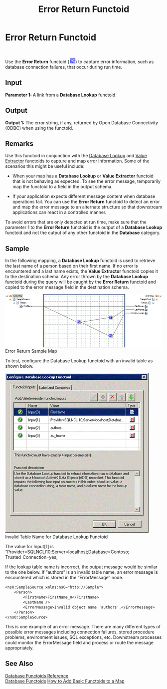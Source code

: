 ﻿---
title: Error Return Functoid
TOCTitle: Error Return Functoid
ms:assetid: 2bcd968b-fb40-419b-be16-09293f1f9f96
ms:mtpsurl: https://msdn.microsoft.com/en-us/library/Aa559365(v=BTS.80)
ms:contentKeyID: 51526975
ms.date: 08/30/2017
mtps_version: v=BTS.80
---

# Error Return Functoid

 

Use the **Error Return** functoid ( ![](images/Aa559365.7a3b89f4-0550-47f4-8cfa-6ff1b295005e(BTS.80).jpeg)) to capture error information, such as database connection failures, that occur during run time.

## Input

**Parameter 1:** A link from a **Database Lookup** functoid.

## Output

**Output 1:** The error string, if any, returned by Open Database Connectivity (ODBC) when using the functoid.

## Remarks

Use this functoid in conjunction with the [Database Lookup](database-lookup-functoid.md) and [Value Extractor](value-extractor-functoid.md) functoids to capture and map error information. Some of the scenarios this might be useful include:

  - When your map has a **Database Lookup** or **Value Extractor** functoid that is not behaving as expected. To see the error message, temporarily map the functoid to a field in the output schema.

  - If your application expects different message content when database operations fail. You can use the **Error Return** functoid to detect an error and map the error message to an alternate structure so that downstream applications can react in a controlled manner.

To avoid errors that are only detected at run time, make sure that the parameter 1 to the **Error Return** functoid is the output of a **Database Lookup** functoid and not the output of any other functoid in the **Database** category.

## Sample

In the following mapping, a **Database Lookup** functoid is used to retrieve the last name of a person based on their first name. If no error is encountered and a last name exists, the **Value Extractor** functoid copies it to the destination schema. Any error thrown by the **Database Lookup** functoid during the query will be caught by the **Error Return** functoid and copied to the error message field in the destination schema.

![Map illustrating error return functoid](images/Aa559365.f2b110a5-c1e8-4430-b1bb-370e3be45967(BTS.80).jpeg "Map illustrating error return functoid")  
Error Return Sample Map

To test, configure the Database Lookup functoid with an invalid table as shown below.

![DB Lookup functoid with invalid table name](images/Aa559365.87160772-ea93-4411-8fe4-529a9db36240(BTS.80).jpeg "DB Lookup functoid with invalid table name")  
Invalid Table Name for Database Lookup Functoid

The value for Input\[1\] is “Provider=SQLNCLI10;Server=localhost;Database=Contoso; Trusted\_Connection=yes;

If the lookup table name is incorrect, the output message would be similar to the one below. If “authors” is an invalid table name, an error message is encountered which is stored in the “ErrorMessage” node.

``` 
<ns0:SampleSource xmlns:ns0="http://Sample">  
    <Person>  
        <FirstName>FirstName_0</FirstName>  
        <LastName />  
        <ErrorMessage>Invalid object name 'authors'.</ErrorMessage>  
    </Person>  
</ns0:SampleSource>  
```

This is one example of an error message. There are many different types of possible error messages including connection failures, stored procedure problems, environment issues, SQL exceptions, etc. Downstream processes could monitor the ErrorMessage field and process or route the message appropriately.

## See Also

[Database Functoids Reference](database-functoids-reference.md)  
[Database Functoids](https://msdn.microsoft.com/library/aa560892\(v=bts.80\))  
[How to Add Basic Functoids to a Map](https://msdn.microsoft.com/library/aa560635\(v=bts.80\))

